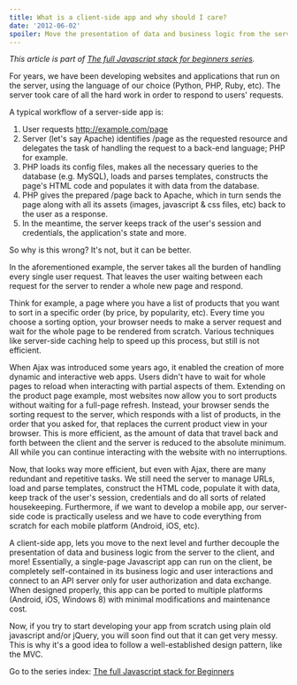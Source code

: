 ```yaml
---
title: What is a client-side app and why should I care?
date: '2012-06-02'
spoiler: Move the presentation of data and business logic from the server to the client, and more.
---
```


_This article is part of [The full Javascript stack for beginners series](/the-full-javascript-stack-for-beginners/)._

For years, we have been developing websites and applications that run on the server, using the language of our choice (Python, PHP, Ruby, etc). The server took care of all the hard work in order to respond to users' requests.

A typical workflow of a server-side app is:

1. User requests http://example.com/page
2. Server (let's say Apache) identifies /page as the requested resource and delegates the task of handling the request to a back-end language; PHP for example.
3. PHP loads its config files, makes all the necessary queries to the database (e.g. MySQL), loads and parses templates, constructs the page's HTML code and populates it with data from the database.
4. PHP gives the prepared /page back to Apache, which in turn sends the page along with all its assets (images, javascript & css files, etc) back to the user as a response.
5. In the meantime, the server keeps track of the user's session and credentials, the application's state and more.

So why is this wrong? It's not, but it can be better.

In the aforementioned example, the server takes all the burden of handling every single user request. That leaves the user waiting between each request for the server to render a whole new page and respond.

Think for example, a page where you have a list of products that you want to sort in a specific order (by price, by popularity, etc). Every time you choose a sorting option, your browser needs to make a server request and wait for the whole page to be rendered from scratch. Various techniques like server-side caching help to speed up this process, but still is not efficient.

When Ajax was introduced some years ago, it enabled the creation of more dynamic and interactive web apps. Users didn't have to wait for whole pages to reload when interacting with partial aspects of them. Extending on the product page example, most websites now allow you to sort products without waiting for a full-page refresh. Instead, your browser sends the sorting request to the server, which responds with a list of products, in the order that you asked for, that replaces the current product view in your browser. This is more efficient, as the amount of data that travel back and forth between the client and the server is reduced to the absolute minimum. All while you can continue interacting with the website with no interruptions.

Now, that looks way more efficient, but even with Ajax, there are many redundant and repetitive tasks. We still need the server to manage URLs, load and parse templates, construct the HTML code, populate it with data, keep track of the user's session, credentials and do all sorts of related housekeeping. Furthermore, if we want to develop a mobile app, our server-side code is practically useless and we have to code everything from scratch for each mobile platform (Android, iOS, etc).

A client-side app, lets you move to the next level and further decouple the presentation of data and business logic from the server to the client, and more! Essentially, a single-page Javascript app can run on the client, be completely self-contained in its business logic and user interactions and connect to an API server only for user authorization and data exchange. When designed properly, this app can be ported to multiple platforms (Android, iOS, Windows 8) with minimal modifications and maintenance cost.

Now, if you try to start developing your app from scratch using plain old javascript and/or jQuery, you will soon find out that it can get very messy. This is why it's a good idea to follow a well-established design pattern, like the MVC.

Go to the series index: [The full Javascript stack for Beginners](/the-full-javascript-stack-for-beginners/)
